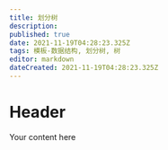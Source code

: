 ```yaml
---
title: 划分树
description: 
published: true
date: 2021-11-19T04:28:23.325Z
tags: 模板-数据结构, 划分树, 树
editor: markdown
dateCreated: 2021-11-19T04:28:23.325Z
---
```


# Header
Your content here